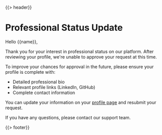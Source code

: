 {{> header}}

# Professional Status Update

Hello {{name}},

Thank you for your interest in professional status on our platform. After reviewing your profile, we're unable to approve your request at this time.

To improve your chances for approval in the future, please ensure your profile is complete with:
- Detailed professional bio
- Relevant profile links (LinkedIn, GitHub)
- Complete contact information

You can update your information on your [profile page]({{profile_url}}) and resubmit your request.

If you have any questions, please contact our support team.

{{> footer}}

